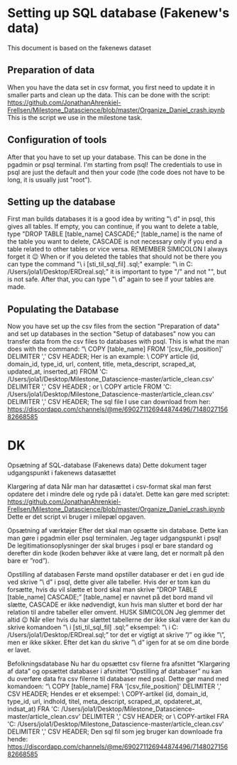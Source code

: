 # Setting up SQL database (Fakenew's data)

This document is based on the fakenews dataset

## Preparation of data
When you have the data set in csv format, you first need to update it in smaller parts and clean up the data. This can be done with the script: https://github.com/JonathanAhrenkiel-Frellsen/Milestone_Datascience/blob/master/Organize_Daniel_crash.ipynb
This is the script we use in the milestone task.

## Configuration of tools
After that you have to set up your database. This can be done in the pgadmin or psql terminal. I'm starting from psql! The credentials to use in psql are just the default and then your code (the code does not have to be long, it is usually just "root").

## Setting up the database
First man builds databases it is a good idea by writing "\ d" in psql, this gives all tables. If empty, you can continue, if you want to delete a table, type "DROP TABLE [table_name] CASCADE;" [table_name] is the name of the table you want to delete, CASCADE is not necessary only if you end a table related to other tables or vice versa. REMEMBER SIMICOLON I always forget it 😉
When or if you deleted the tables that should not be there you can type the command "\ i [sti_til_sql_fil] .sql;" example: "\ in C: /Users/jola1/Desktop/ERDreal.sql;" it is important to type "/" and not "\", but is not safe. After that, you can type "\ d" again to see if your tables are made.

## Populating the Database
Now you have set up the csv files from the section "Preparation of data" and set up databases in the section "Setup of databases" now you can transfer data from the csv files to databases with psql. This is what the man does with the command: “\ COPY [table_name] FROM '[csv_file_position]' DELIMITER ',' CSV HEADER;
Her is an example:
\ COPY article (id, domain_id, type_id, url, content, title, meta_descript, scraped_at, updated_at, inserted_at) FROM 'C: /Users/jola1/Desktop/Milestone_Datascience-master/article_clean.csv' DELIMITER ',' CSV HEADER ;
or
\ COPY article FROM 'C: /Users/jola1/Desktop/Milestone_Datascience-master/article_clean.csv' DELIMITER ',' CSV HEADER;
The sql file I use can download from her:
https://discordapp.com/channels/@me/690271126944874496/714802715682668585


# DK

Opsætning af SQL-database (Fakenews data)
Dette dokument tager udgangspunkt i fakenews datasættet

Klargøring af data
Når man har datasættet i csv-format skal man først opdatere det i mindre dele og ryde på i data’et. Dette kan gøre med scriptet: https://github.com/JonathanAhrenkiel-Frellsen/Milestone_Datascience/blob/master/Organize_Daniel_crash.ipynb
Dette er det script vi bruger i milepæl opgaven.

Opsætning af værktøjer
Efter det skal man opsætte sin database. Dette kan man gøre i pgadmin eller psql terminalen. Jeg tager udgangspunkt i psql! De legitimationsoplysninger der skal bruges i psql er bare standard og derefter din kode (koden behøver ikke at være lang, det er normalt på den bare er ”rod”).

Opstilling af databasen
Første mand opstiller databaser er det i en gud ide ved skrive ”\ d” i psql, dette giver alle tabeller. Hvis der er tom kan du forsætte, hvis du vil slætte et bord skal man skrive ”DROP TABLE [table_name] CASCADE;” [table_name] er navnet på det bord mand vil slætte, CASCADE er ikke nødvendigt, kun hvis man slutter et bord der har relation til andre tabeller eller omvent. HUSK SIMICOLON Jeg glemmer det altid 😉
Når eller hvis du har slættet tabellerne der ikke skal være der kan du skrive komandoen ”\ i [sti_til_sql_fil] .sql;” eksempel: ”\ i C: /Users/jola1/Desktop/ERDreal.sql;” tor det er vigtigt at skrive ”/” og ikke ”\”, men er ikke sikker. Efter det kan du skrive ”\ d” igen for at se om dine borde er lavet.

Befolkningsdatabase
Nu har du opsættet csv filerne fra afsnittet ”Klargøring af data” og opsættet databaser i afsnittet ”Opstilling af databaser” nu kan du overføre data fra csv filerne til databaser med psql. Dette gør mand med komandoen: “\ COPY [table_name] FRA '[csv_file_position]' DELIMITER ',' CSV HEADER;
Hendes er et eksempel:
\ COPY-artikel (id, domain_id, type_id, url, indhold, titel, meta_descript, scraped_at, opdateret_at, indsat_at) FRA 'C: /Users/jola1/Desktop/Milestone_Datascience-master/article_clean.csv' DELIMITER ',' CSV HEADER;
or
\ COPY-artikel FRA 'C: /Users/jola1/Desktop/Milestone_Datascience-master/article_clean.csv' DELIMITER ',' CSV HEADER;
Den sql fil som jeg bruger kan downloade fra hende:
https://discordapp.com/channels/@me/690271126944874496/714802715682668585